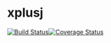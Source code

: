 # xplusj
[![Build Status](https://travis-ci.org/cleitonreis-dev/xplusj.svg?branch=master)](https://travis-ci.org/cleitonreis-dev/xplusj)[![Coverage Status](https://coveralls.io/repos/github/cleitonreis-dev/xplusj/badge.svg?branch=master)](https://coveralls.io/github/cleitonreis-dev/xplusj?branch=master)


